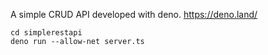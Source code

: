 A simple CRUD API developed with deno. 
<https://deno.land/>

```
cd simplerestapi
deno run --allow-net server.ts

```